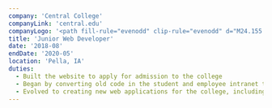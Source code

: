 ```yaml
---
company: 'Central College'
companyLink: 'central.edu'
companyLogo: '<path fill-rule="evenodd" clip-rule="evenodd" d="M24.155 44.143c-2.449 0-4.64.675-6.358 2.051-1.791 1.424-2.968 3.716-2.968 6.396 0 3.113 1.46 5.309 3.344 6.636 1.72 1.183 3.745 1.617 5.865 1.617 1.507 0 3.204-.362 3.721-.555.259-.096.542-.192.825-.241.353-.458.965-2.051 1.13-3.307-.094-.168-.447-.216-.613-.096-.541 1.424-1.884 3.451-4.921 3.451-3.863 0-6.996-2.8-6.996-7.867 0-4.996 3.062-7.337 6.665-7.337 3.416 0 4.476 1.883 4.83 3.523.164.145.517.121.635-.048a50.7 50.7 0 01-.33-3.548c-.197.023-.355-.018-.604-.082l-.055-.014c-1.108-.314-2.897-.579-4.17-.579zm9.457 11.29c0-2.694 1.189-4.237 2.787-4.237 2.302 0 3.127 2.644 3.127 4.726 0 1.885-.654 4.138-2.787 4.138s-3.127-2.4-3.127-4.628zm2.884 5.361c3.03 0 5.114-2.203 5.114-5.265 0-3.011-2.206-5.068-4.92-5.068-2.858 0-5.162 2.203-5.162 5.289 0 3.06 2.182 5.044 4.968 5.044zm10.719-.955c-.872-.122-.92-.367-.92-2.13v-8.714c0-.942.036-1.998.062-2.739.004-.106.008-.205.01-.296a.266.266 0 00-.242-.147c-.86.46-1.981.823-2.592 1.02l-.025.009c-.122.072-.122.416 0 .49l.241.146c.729.44.752.587.752 2.032v8.199c0 1.763-.023 2.008-.92 2.13l-.558.074c-.17.122-.12.539.049.612.726-.049 1.454-.073 2.326-.073.784-.001 1.568.023 2.35.073.17-.073.218-.49.049-.612l-.582-.074zm6.713 0c-.872-.122-.92-.367-.92-2.13v-8.714c0-.9.033-1.901.058-2.635l.014-.4a.266.266 0 00-.243-.147c-.865.461-1.991.826-2.6 1.023l-.017.006c-.12.072-.12.416 0 .49l.243.146c.727.44.752.587.752 2.032v8.199c0 1.763-.025 2.008-.923 2.13l-.557.074c-.17.122-.12.539.048.612a33.5 33.5 0 012.327-.073c.784-.001 1.568.023 2.35.073.171-.073.22-.49.05-.612l-.582-.074zm8.468-6.636c-.194.148-.727.245-2.52.245h-1.72c-.17 0-.17-.073-.17-.122.024-.808 1.26-2.13 2.69-2.13 1.405 0 1.866.856 1.866 1.542 0 .318-.073.417-.146.465zm-4.677 1.641c0-.612.025-.661.655-.661h4.482c1.018 0 1.358-.025 1.43-.172.049-.097.097-.293.097-.636 0-1.47-1.356-2.914-3.44-2.914-2.909 0-4.871 2.522-4.871 5.535 0 1.076.29 2.227 1.017 3.182.704.93 1.939 1.616 3.514 1.616 1.26 0 3.005-.611 3.805-2.277-.025-.22-.194-.368-.437-.294-.751.955-1.43 1.2-2.23 1.2-2.592 0-4.022-2.106-4.022-4.579zm12.893-5.556c1.478 0 2.155 1.396 2.155 3.06 0 1.495-.677 2.547-1.986 2.547-1.164 0-2.205-1.126-2.205-2.864 0-1.666.872-2.743 2.036-2.743zm-1.43 10.333c.338-.22 1.307-.27 2.084-.27h.824c1.744 0 2.762.638 2.762 2.131 0 1.397-1.43 2.62-3.586 2.62-2.206 0-3.247-1.101-3.247-2.424 0-.93.58-1.69 1.163-2.057zm7.002-9.158c.364-.048.412-.881.146-1.004h-1.962c-.534 0-.703-.049-1.478-.392a5.998 5.998 0 00-2.327-.49c-2.157 0-3.95 1.592-3.95 3.698 0 1.568.994 2.522 1.817 2.963 0 .123-.122.319-.242.465-.412.442-.872.857-1.285 1.127-.266.196-.362.294-.362.417 0 .856.824 1.689 1.767 1.934.22.147.026.367-.192.588-.229.23-.478.474-.72.71-.35.342-.686.67-.929.93-.17.195-.266.514-.266.907 0 1.223 1.041 2.84 4.022 2.84 3.15 0 6.035-1.96 6.035-4.629 0-2.448-2.036-2.693-3.393-2.693-.567 0-1.114.02-1.626.04-.45.017-.872.033-1.258.033-1.14 0-1.696-.465-1.696-1.028 0-.71.775-1.176 1.066-1.347.074.006.15.014.23.022.239.024.51.052.837.052 3.076 0 4.07-2.204 4.07-3.894 0-.416 0-.832-.048-1.249h1.745zm7.255 2.74c-.194.148-.728.245-2.52.245h-1.721c-.17 0-.17-.073-.17-.122.024-.808 1.26-2.13 2.69-2.13 1.405 0 1.867.856 1.867 1.542 0 .318-.074.417-.146.465zm-4.677 1.641c0-.612.024-.661.655-.661h4.482c1.018 0 1.356-.025 1.43-.172.049-.097.097-.293.097-.636 0-1.47-1.357-2.914-3.442-2.914-2.907 0-4.87 2.522-4.87 5.535 0 1.076.29 2.227 1.017 3.182.703.93 1.939 1.616 3.513 1.616 1.261 0 3.007-.611 3.805-2.277-.023-.22-.194-.368-.435-.294-.752.955-1.43 1.2-2.23 1.2-2.592 0-4.022-2.106-4.022-4.579zM4.15 43.077c1.959 1.423 4.331 2.115 7.254 2.115 1.832 0 3.937-.466 4.6-.727.275-.108.635-.24.984-.304l.053-.01.033-.045c.423-.579 1.196-2.627 1.394-4.424-.105-.197-.364-.286-.573-.286a.567.567 0 00-.427.18c-.586 1.63-2.132 4.365-5.892 4.365-5.036 0-8.419-4.027-8.419-10.02 0-6.882 4.141-9.334 8.016-9.334 3.224 0 5.175 1.511 5.814 4.516.11.1.274.159.45.159.23 0 .433-.095.533-.247l.028-.061-.004-.037c-.226-1.857-.373-3.825-.402-4.57l-.008-.154-.147.018a1.05 1.05 0 01-.116.007c-.165 0-.322-.043-.563-.108h-.003l-.07-.02c-1.436-.43-3.645-.753-5.137-.753-3.07 0-5.79.927-7.867 2.681C1.341 27.985 0 31.035 0 34.39c0 3.613 1.474 6.699 4.15 8.688zm17.895-9.926c.03-1.008 1.56-2.612 3.317-2.612 1.68 0 2.277 1.005 2.277 1.866 0 .369-.08.47-.15.519-.275.208-1.184.293-3.138.293h-2.178c-.128 0-.128-.025-.128-.066zm-1.29 7.457c.999 1.321 2.645 2.079 4.516 2.079 1.61 0 3.858-.778 4.9-2.978-.03-.284-.225-.474-.484-.474a.493.493 0 00-.221.057c-.83 1.055-1.629 1.485-2.755 1.485-3.456 0-5.003-2.867-5.003-5.707 0-.735 0-.75.741-.75h5.674c1.382 0 1.772-.032 1.887-.265.06-.121.131-.366.131-.845 0-1.855-1.66-3.775-4.44-3.775-3.564 0-6.252 3.049-6.252 7.091 0 1.08.227 2.664 1.307 4.082zm12.213-8.972c.981.66.981.844.981 2.277v6.427c0 2.644-.036 3.011-1.38 3.195l-.765.11c-.254.184-.182.808.074.918a46.811 46.811 0 013.416-.11c1.272 0 2.326.037 3.307.11.254-.11.327-.734.072-.918l-.654-.11c-1.308-.22-1.381-.55-1.381-3.195v-5.619c0-1.065.073-1.58.546-2.203.509-.698 1.707-1.286 3.09-1.286 2.47 0 3.415 1.543 3.415 3.636v5.472c0 2.644-.036 2.975-1.381 3.195l-.691.11c-.254.184-.182.808.074.918.98-.073 2.071-.11 3.379-.11 1.273 0 2.327.037 3.416.11.255-.11.327-.734.073-.918l-.8-.11c-1.308-.184-1.38-.55-1.38-3.194v-6.318c0-2.46-1.236-4.554-4.253-4.554-1.852 0-3.56.918-5.087 1.873-.256 0-.401-.184-.401-.404 0-.33 0-.881.073-1.726a.426.426 0 00-.399-.257c-.728.55-2.8 1.506-3.636 1.8-.181.11-.181.514-.036.66l.328.221zm21.66.772c0-.772.036-.882.653-.882h4.107c.328-.22.4-1.212-.035-1.542h-4.034c-.619 0-.655-.038-.655-.698v-1.653c-.145-.257-.582-.257-.764-.183-.363.734-1.054 1.726-1.526 2.166-.363.33-1.272.808-2.326 1.139-.145.22-.11.624.11.77h1.018c.726 0 .762.074.762 1.066v8.41c0 2.204.655 3.967 3.78 3.967 1.854 0 3.162-.92 3.816-1.69.072-.22-.072-.625-.364-.625-.049 0-.171.082-.321.183-.183.122-.406.271-.586.332a2.74 2.74 0 01-.982.183c-2.399 0-2.653-1.946-2.653-4.076v-6.867zm8.177-.772c.982.66.982.844.982 2.277v6.427c0 2.644-.037 2.975-1.381 3.195l-.69.11c-.256.184-.184.808.072.918.943-.073 2.035-.11 3.342-.11 1.273 0 2.327.037 4.035.11.254-.11.328-.734.072-.918l-1.307-.11c-1.381-.11-1.455-.55-1.455-3.195v-4.995c0-1.248.11-2.313.473-2.827.291-.405.727-.735 1.308-.735.509 0 1.055.22 1.6.588l.017.01c.245.141.426.246.782.246a1.62 1.62 0 001.562-1.689c0-.881-.726-1.468-1.635-1.468-1.345 0-2.725 1.138-3.997 2.203-.073-.037-.11-.147-.11-.33v-2.13c0-.148-.108-.221-.29-.258-.909.55-2.835 1.506-3.671 1.8-.181.11-.181.514-.036.66l.327.221zm18.237 10.76c-.363.368-1.489.919-2.217.919-1.853 0-2.29-1.58-2.29-2.204 0-1.432 1.055-1.983 3.2-2.718.653-.22 1.27-.367 1.489-.367.217 0 .363.074.363.478l-.072 2.167-.005.119c-.032.705-.054 1.189-.468 1.606zm.655-6.61c0 .55-.073.881-.619 1.065l-4.325 1.58c-2.325.844-3.016 1.689-3.016 3.121 0 1.028.436 1.946 1.126 2.57.619.552 1.49.846 2.545.846.96 0 1.725-.425 2.48-.843l.136-.076c.228-.126.427-.245.6-.35.383-.228.643-.384.817-.384.22 0 .437.293.583.514.617.808 1.489 1.139 2.362 1.139 1.781 0 3.053-1.433 3.053-1.617 0-.257-.11-.477-.254-.477-.08 0-.198.078-.326.163-.048.031-.097.064-.147.094a2.07 2.07 0 01-.908.22c-1.418 0-1.745-1.505-1.672-3.195l.217-6.39c.11-2.754-1.162-4.296-3.78-4.296-2.652 0-6.76 2.607-6.76 4.517 0 .33.182.514.51.514.544 0 1.526-.257 2.071-.698.291-.22.328-.661.363-1.25.074-1.137 1.31-1.652 2.327-1.652 2.253 0 2.689 1.836 2.652 3.196l-.035 1.689zm13.272 7.749c-1.308-.184-1.38-.55-1.38-3.195V26.774c0-1.374.052-2.909.09-4.015l.019-.538a.398.398 0 00-.364-.221c-1.303.694-3 1.244-3.912 1.538l-.013.005c-.182.11-.182.624 0 .735l.363.22c1.09.661 1.127.881 1.127 3.048V40.34c0 2.644-.037 3.011-1.38 3.195l-.837.11c-.255.184-.181.808.072.918a50.432 50.432 0 013.489-.11c1.273 0 2.327.037 3.526.11.254-.11.328-.734.072-.918l-.872-.11zM40.25 72.602c-.612-.092-.653-.103-.653-1.092v-3.856c0-.413.01-1.031.031-1.248-.01-.051-.05-.082-.112-.093-.419.238-1.133.485-1.98.65-.05.042-.05.196.01.248l.49.051c.46.052.49.3.49.98v3.268c0 .99-.04 1-.653 1.092l-.275.042c-.072.062-.072.268.02.299a34.38 34.38 0 012.888 0c.091-.031.091-.237.02-.3l-.276-.04zm6.349-3.493c-.564-.284-1.277-.644-1.277-1.332 0-.556.326-1.05.938-1.05.633 0 .98.566.98 1.143 0 .557-.205.96-.582 1.268l-.06-.03zm-.767.792c.857.423 1.428.928 1.428 1.733 0 .618-.46 1.01-1.01 1.01-.663 0-1.143-.516-1.143-1.289 0-.64.245-1.072.725-1.454zm1.332-.647c.442-.298.984-.663.984-1.384 0-1.01-.806-1.556-1.816-1.556-1.174 0-2.02.721-2.02 1.793 0 .763.622 1.33 1.162 1.609-.724.412-1.346.886-1.346 1.68 0 1.186 1.071 1.66 2.071 1.66 1.112 0 2.152-.588 2.152-1.784 0-.979-.703-1.567-1.336-1.917.048-.033.097-.067.149-.101zm8.165-2.992c0-.041-.03-.083-.092-.093l-2.653.35c-.163.021-.224.114-.265.279l-.551 2.01c-.071.268-.04.31.174.32 1.132.03 2.611.35 2.611 1.804 0 1.423-1.459 2.155-2.897 2.33-.092.104-.051.289.071.35 1.643-.06 3.826-1.205 3.826-3.051 0-1.618-1.48-2.052-2.285-2.196l-.715-.124c-.193-.03-.234-.082-.203-.195l.101-.371c.062-.228.082-.248.368-.29l2.112-.278c.204-.237.337-.567.398-.845zm6.26 2.526c.93-.464 1.092-.887 1.092-1.31 0-.66-.581-1.165-1.52-1.165-.405.001-.802.12-1.143.343-.34.223-.61.54-.775.915.02.124.122.217.225.165.346-.536.754-.855 1.254-.855.44 0 .796.299.796.876 0 .907-1.01 1.323-1.714 1.613-.111.046-.215.088-.306.13-.072.175.061.401.224.422.235-.217.602-.423.99-.423.867 0 1.296.702 1.296 1.567 0 1.258-1.041 1.98-1.52 1.98-.225 0-.378-.103-.562-.33a1.821 1.821 0 01-.02-.025c-.09-.117-.276-.357-.54-.357a.475.475 0 00-.48.485c0 .454.53.67 1.01.67 1.53 0 3.295-1.268 3.295-2.928 0-1.02-.704-1.546-1.479-1.618-.143-.01-.184-.083-.122-.155zm-41.343 1.648c0 .092.053.133.106.133.034 0 .067-.016.098-.048l.562-.568a.253.253 0 01.151-.063h12.769a.188.188 0 00.189-.19v-.255a.19.19 0 00-.189-.19H21.163a.256.256 0 01-.151-.063l-.563-.569c-.031-.031-.064-.047-.098-.047-.053 0-.106.04-.106.133v1.727zm60.192.085c.03.032.064.049.097.049.053 0 .107-.042.107-.134V68.71c0-.092-.054-.133-.107-.133-.033 0-.066.016-.097.047l-.563.569a.259.259 0 01-.151.063H66.954a.19.19 0 00-.188.19v.254a.188.188 0 00.189.19h12.768c.056.005.11.027.151.064l.563.568zm6.965-22.506a.88.88 0 01.34-.065c.123 0 .236.021.341.065a.882.882 0 01.29.196.878.878 0 01.26.63.873.873 0 01-.26.625.904.904 0 01-.29.198.882.882 0 01-.341.065.88.88 0 01-.34-.065.917.917 0 01-.288-.198.863.863 0 01-.264-.626.866.866 0 01.264-.629.893.893 0 01.288-.196zm.734-.132a1.009 1.009 0 00-.394-.076c-.141 0-.273.025-.395.076a1.04 1.04 0 00-.335.228 1.025 1.025 0 00-.227.333c-.05.122-.075.254-.075.397 0 .14.025.272.075.393.05.12.126.231.227.332s.213.177.335.228c.122.051.254.077.395.077a1.006 1.006 0 00.73-.305c.101-.1.177-.212.227-.332.05-.121.075-.252.075-.393 0-.143-.025-.275-.075-.396a1.021 1.021 0 00-.227-.334 1.035 1.035 0 00-.336-.228zm-.603.499h.171c.101 0 .172.015.213.044.041.03.062.079.062.15 0 .069-.02.118-.062.146-.04.03-.11.044-.212.044h-.172v-.384zm.547-.06c-.08-.056-.203-.083-.366-.083h-.397V49.4h.216v-.495h.092a.21.21 0 01.125.036c.035.023.08.08.134.168l.18.29h.24l-.192-.31a1.18 1.18 0 00-.111-.153.206.206 0 00-.08-.066.356.356 0 00.207-.101.275.275 0 00.073-.198c0-.112-.04-.195-.12-.25z" />'
title: 'Junior Web Developer'
date: '2018-08'
endDate: '2020-05'
location: 'Pella, IA'
duties:
  - Built the website to apply for admission to the college
  - Began by converting old code in the student and employee intranet to newer, more maintainable code
  - Evolved to creating new web applications for the college, including a visual browser for the Facilities Management department
---
```

